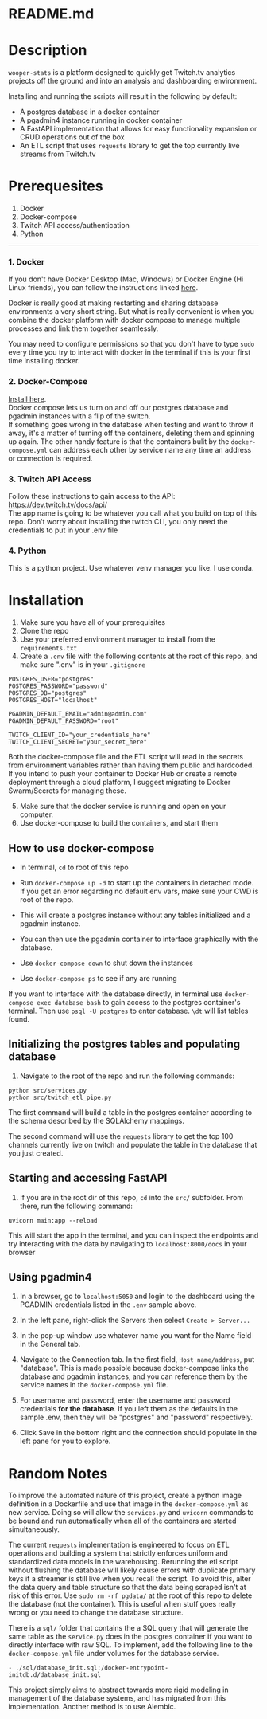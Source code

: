 # README.md

# Description

`wooper-stats` is a platform designed to quickly get Twitch.tv analytics projects off the ground and into an analysis and dashboarding environment.  

Installing and running the scripts will result in the following by default:
- A postgres database in a docker container
- A pgadmin4 instance running in docker container
- A FastAPI implementation that allows for easy functionality expansion or CRUD operations out of the box
- An ETL script that uses `requests` library to get the top currently live streams from Twitch.tv





# Prerequesites

1. Docker
2. Docker-compose
3. Twitch API access/authentication 
4. Python



---
### 1. Docker

If you don't have Docker Desktop (Mac, Windows) or Docker Engine (Hi Linux friends), you can follow the instructions linked [here](https://docs.docker.com/get-docker/).  

Docker is really good at making restarting and sharing database environments a very short string. But what is really convenient is when you combine the docker platform with docker compose to manage multiple processes and link them together seamlessly.

You may need to configure permissions so that you don't have to type `sudo` every time you try to interact with docker in the terminal if this is your first time installing docker.

### 2. Docker-Compose

[Install here](https://docs.docker.com/compose/install/).  
Docker compose lets us turn on and off our postgres database and pgadmin instances with a flip of the switch.  
If something goes wrong in the database when testing and want to throw it away, it's a matter of turning off the containers, deleting them and spinning up again. The other handy feature is that the containers bulit by the `docker-compose.yml` can address each other by service name any time an address or connection is required.

### 3. Twitch API Access  
Follow these instructions to gain access to the API: https://dev.twitch.tv/docs/api/  
The app name is going to be whatever you call what you build on top of this repo. Don't worry about installing the twitch CLI, you only need the credentials to put in your .env file

### 4. Python

This is a python project. Use whatever venv manager you like. I use conda. 


# Installation

1. Make sure you have all of your prerequisites
2. Clone the repo
3. Use your preferred environment manager to install from the `requirements.txt`
4. Create a `.env` file with the following contents at the root of this repo, and make sure ".env" is in your `.gitignore` 

```
POSTGRES_USER="postgres"
POSTGRES_PASSWORD="password"
POSTGRES_DB="postgres"
POSTGRES_HOST="localhost"

PGADMIN_DEFAULT_EMAIL="admin@admin.com"
PGADMIN_DEFAULT_PASSWORD="root"

TWITCH_CLIENT_ID="your_credentials_here"
TWITCH_CLIENT_SECRET="your_secret_here"
```

Both the docker-compose file and the ETL script will read in the secrets from environment variables rather than having them public and hardcoded. If you intend to push your container to Docker Hub or create a remote deployment through a cloud platform, I suggest migrating to Docker Swarm/Secrets for managing these. 

5. Make sure that the docker service is running and open on your computer.
6. Use docker-compose to build the containers, and start them

## How to use docker-compose  

- In terminal, `cd` to root of this repo
- Run `docker-compose up -d` to start up the containers in detached mode. If you get an error regarding no default env vars, make sure your CWD is root of the repo. 

- This will create a postgres instance without any tables initialized and a pgadmin instance.
- You can then use the pgadmin container to interface graphically with the database. 
- Use `docker-compose down` to shut down the instances
- Use `docker-compose ps` to see if any are running

If you want to interface with the database directly, in terminal use `docker-compose exec database bash` to gain access to the postgres container's terminal.
Then use `psql -U postgres` to enter database. `\dt` will list tables found. 


## Initializing the postgres tables and populating database

1. Navigate to the root of the repo and run the following commands:

```
python src/services.py
python src/twitch_etl_pipe.py
```

The first command will build a table in the postgres container according to the schema described by the SQLAlchemy mappings. 

The second command will use the `requests` library to get the top 100 channels currently live on twitch and populate the table in the database that you just created. 


## Starting and accessing FastAPI
1. If you are in the root dir of this repo, `cd` into the `src/` subfolder. From there, run the following command: 

```
uvicorn main:app --reload
```

This will start the app in the terminal, and you can inspect the endpoints and try interacting with the data by navigating to `localhost:8000/docs` in your browser


## Using pgadmin4
1. In a browser, go to `localhost:5050` and login to the dashboard using the PGADMIN credentials listed in the `.env` sample above. 
2. In the left pane, right-click the Servers then select `Create > Server...`

3. In the pop-up window use whatever name you want for the Name field in the General tab. 

4. Navigate to the Connection tab. In the first field, `Host name/address`, put "database". This is made possible because docker-compose links the database and pgadmin instances, and you can reference them by the service names in the `docker-compose.yml` file. 

5. For username and password, enter the username and password credentials **for the database**. If you left them as the defaults in the sample .env, then they will be "postgres" and "password" respectively. 

6. Click Save in the bottom right and the connection should populate in the left pane for you to explore. 

# Random Notes
To improve the automated nature of this project, create a python image definition in a Dockerfile and use that image in the `docker-compose.yml` as new service. Doing so will allow the `services.py` and `uvicorn` commands to be bound and run automatically when all of the containers are started simultaneously.   


The current `requests` implementation is engineered to focus on ETL operations and building a system that strictly enforces uniform and standardized data models in the warehousing. Rerunning the etl script without flushing the database will likely cause errors with duplicate primary keys if a streamer is still live when you recall the script. To avoid this, alter the data query and table structure so that the data being scraped isn't at risk of this error. Use `sudo rm -rf pgdata/` at the root of this repo to delete the database (not the container). This is useful when stuff goes really wrong or you need to change the database structure.


There is a `sql/` folder that contains the a SQL query that will generate the same table as the `service.py` does in the postgres container if you want to directly interface with raw SQL. To implement, add the following line to the `docker-compose.yml` file under volumes for the database service.   
```
- ./sql/database_init.sql:/docker-entrypoint-initdb.d/database_init.sql
```
This project simply aims to abstract towards more rigid modeling in management of the database systems, and has migrated from this implementation. Another method is to use Alembic. 